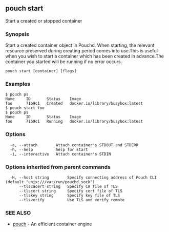 ## pouch start

Start a created or stopped container

### Synopsis

Start a created container object in Pouchd. When starting, the relevant resource preserved during creating period comes into use.This is useful when you wish to start a container which has been created in advance.The container you started will be running if no error occurs.

```
pouch start [container] [flags]
```

### Examples

```
$ pouch ps
Name     ID       Status    Image
foo      71b9c1   Created   docker.io/library/busybox:latest
$ pouch start foo
$ pouch ps
Name     ID       Status    Image
foo      71b9c1   Running   docker.io/library/busybox:latest
```

### Options

```
  -a, --attach        Attach container's STDOUT and STDERR
  -h, --help          help for start
  -i, --interactive   Attach container's STDIN
```

### Options inherited from parent commands

```
  -H, --host string        Specify connecting address of Pouch CLI (default "unix:///var/run/pouchd.sock")
      --tlscacert string   Specify CA file of TLS
      --tlscert string     Specify cert file of TLS
      --tlskey string      Specify key file of TLS
      --tlsverify          Use TLS and verify remote
```

### SEE ALSO

* [pouch](pouch.md)	 - An efficient container engine

